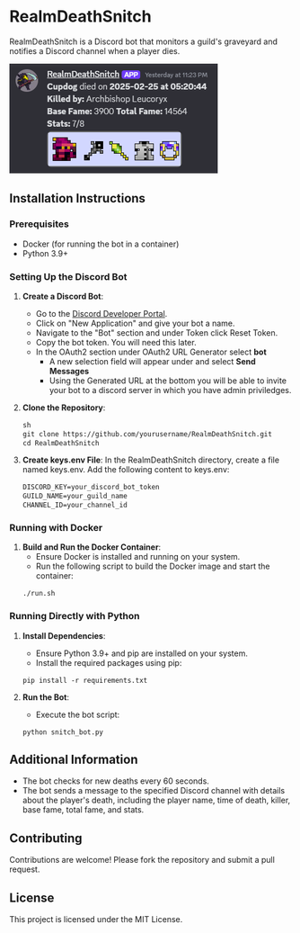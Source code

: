 # RealmDeathSnitch

RealmDeathSnitch is a Discord bot that monitors a guild's graveyard and notifies a Discord channel when a player dies. 

![Discord Message](./git-resources/Discord-message.png)

## Installation Instructions

### Prerequisites

- Docker (for running the bot in a container)
- Python 3.9+

### Setting Up the Discord Bot

1. **Create a Discord Bot**:
   - Go to the [Discord Developer Portal](https://discord.com/developers/applications).
   - Click on "New Application" and give your bot a name.
   - Navigate to the "Bot" section and under Token click Reset Token.
   - Copy the bot token. You will need this later.
   - In the OAuth2 section under OAuth2 URL Generator select **bot**
        - A new selection field will appear under and select **Send Messages**
        - Using the Generated URL at the bottom you will be able to invite your bot to a discord server in which you have admin priviledges.

2. **Clone the Repository**:
   ```
   sh
   git clone https://github.com/yourusername/RealmDeathSnitch.git
   cd RealmDeathSnitch
   ```

3. **Create keys.env File**:
    In the RealmDeathSnitch directory, create a file named keys.env.
    Add the following content to keys.env:
    ```
    DISCORD_KEY=your_discord_bot_token
    GUILD_NAME=your_guild_name
    CHANNEL_ID=your_channel_id
    ```
### Running with Docker ###
1. **Build and Run the Docker Container**:
    - Ensure Docker is installed and running on your system.
    - Run the following script to build the Docker image and start the container:
    ```
    ./run.sh
    ```

### Running Directly with Python ###
1. **Install Dependencies**:
    - Ensure Python 3.9+ and pip are installed on your system.
    - Install the required packages using pip:
    ```
    pip install -r requirements.txt
    ```

2. **Run the Bot**:
    - Execute the bot script:
    ```
    python snitch_bot.py
    ```

## Additional Information

- The bot checks for new deaths every 60 seconds.
- The bot sends a message to the specified Discord channel with details about the player's death, including the player name, time of death, killer, base fame, total fame, and stats.

## Contributing

Contributions are welcome! Please fork the repository and submit a pull request.

## License

This project is licensed under the MIT License.
 